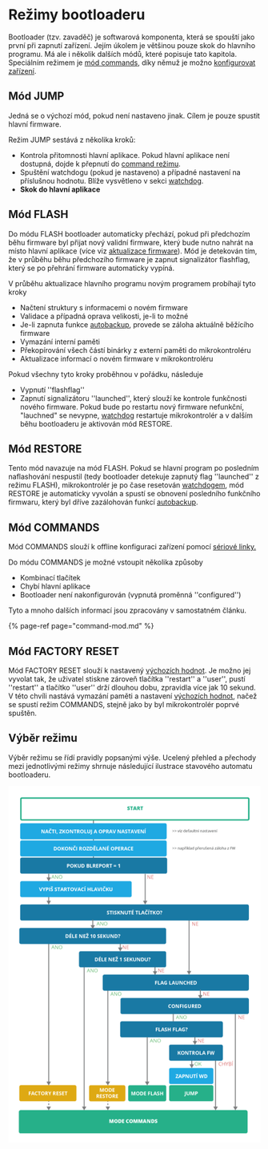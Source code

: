 # Režimy bootloaderu

Bootloader \(tzv. zavaděč\) je softwarová komponenta, která se spouští jako první při zapnutí zařízení. Jejím úkolem je většinou pouze skok do hlavního programu. Má ale i několik dalších módů, které popisuje tato kapitola. Speciálním režimem je [mód commands](command-mod.md), díky němuž je možno [konfigurovat zařízení](../../uvod/konfigurace-zarizeni.md).

## Mód JUMP

Jedná se o výchozí mód, pokud není nastaveno jinak. Cílem je pouze spustit hlavní firmware.

Režim JUMP sestává z několika kroků:

* Kontrola přitomnosti hlavní aplikace. Pokud hlavní aplikace není dostupná, dojde k přepnutí do [command režimu](command-mod.md).
* Spuštění watchdogu \(pokud je nastaveno\) a případné nastavení na příslušnou hodnotu. Blíže vysvětleno v sekci [watchdog](../../funkcionality/watchdog.md).
* **Skok do hlavní aplikace**

## Mód FLASH

Do módu FLASH bootloader automaticky přechází, pokud při předchozím běhu firmware byl přijat nový  validní firmware, který bude nutno nahrát na místo hlavní aplikace \(více viz [aktualizace firmware](../aktualizace-fw.md)\). Mód je detekován tím, že v průběhu běhu předchozího firmware je zapnut signalizátor flashflag, který se po přehrání firmware automaticky vypíná. 

V průběhu aktualizace hlavního programu novým programem probíhají tyto kroky

* Načtení struktury s informacemi o novém firmware
* Validace a případná oprava velikosti, je-li to možné
* Je-li zapnuta funkce [autobackup](../autobackup.md), provede se záloha aktuálně běžícího firmware
* Vymazání interní paměti
* Překopírování všech částí binárky z externí paměti do mikrokontroléru
* Aktualizace informací o novém firmware v mikrokontroléru

Pokud všechny tyto kroky proběhnou v pořádku, následuje

* Vypnutí ''flashflag''
* Zapnutí signalizátoru ''launched'', který slouží ke kontrole funkčnosti nového firmware. Pokud bude po restartu nový firmware nefunkční, "lauchned" se nevypne, [watchdog](../../funkcionality/watchdog.md) restartuje mikrokontrolér a v dalším běhu bootloaderu je aktivován mód RESTORE.

## Mód RESTORE

Tento mód navazuje na mód FLASH.  Pokud se hlavní program po posledním naflashování nespustil \(tedy bootloader detekuje zapnutý flag ''launched'' z režimu FLASH\), mikrokontrolér je po čase resetován [watchdogem](../../funkcionality/watchdog.md), mód RESTORE je automaticky vyvolán a spustí se obnovení posledního funkčního firmwaru, který byl dříve zazálohován funkcí [autobackup](../autobackup.md). 

## Mód COMMANDS

Mód COMMANDS slouží k offline konfiguraci zařízení pomocí [sériové linky.](../../tutorialy/komunikace-po-seriove-lince-uart-s-pc/) 

Do módu COMMANDS je možné vstoupit několika způsoby

* Kombinací tlačítek
* Chybí hlavní aplikace
* Bootloader není nakonfigurován \(vypnutá proměnná ''configured''\)

Tyto a mnoho dalších informací jsou zpracovány v samostatném článku.

{% page-ref page="command-mod.md" %}

## Mód FACTORY RESET

Mód FACTORY RESET slouží k nastavený [výchozích hodnot](vychozi-hodnoty.md). Je možno jej vyvolat tak, že uživatel stiskne zároveň tlačítka ''restart'' a ''user'', pustí ''restart'' a tlačítko ''user'' drží dlouhou dobu, zpravidla více jak 10 sekund. V této chvíli nastává vymazání paměti a nastavení [výchozích hodnot](vychozi-hodnoty.md), načež se spustí režim COMMANDS, stejně jako by byl mikrokontrolér poprvé spuštěn.

## Výběr režimu

Výběr režimu se řídí pravidly popsanými výše. Ucelený přehled a přechody mezi jednotlivými režimy shrnuje následující ilustrace stavového automatu bootloaderu.



![](../../../.gitbook/assets/rezimy%20%281%29.png)

